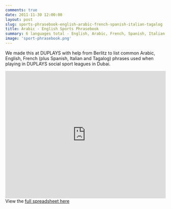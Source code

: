 ```yaml
---
comments: true
date: 2011-11-30 12:00:00
layout: post
slug: sports-phrasebook-english-arabic-french-spanish-italian-tagalog
title: Arabic - English Sports Phrasebook
summary: 6 languages total - English, Arabic, French, Spanish, Italian and Tagalog translations for sports phrases
image: 'sport-phrasebook.png'
---
```


We made this at DUPLAYS with help from Berlitz to list common Arabic, English, French (plus Spanish, Italian and Tagalog) phrases used when playing in DUPLAYS social sport leagues in Dubai.

<iframe width='100%' height='400' frameborder='0'
src='https://docs.google.com/spreadsheet/pub?key=0AmF22gEI8vjtdHhOdEQ1T0I5eFM2ODRtcTR4MVNZa2c&output=html&widget=true'></iframe>
View the <a href="https://docs.google.com/spreadsheet/ccc?key=0AmF22gEI8vjtdHhOdEQ1T0I5eFM2ODRtcTR4MVNZa2c&usp=sharing">
full spreadsheet here</a>



